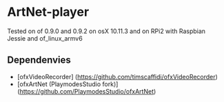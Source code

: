 # ArtNet-player

Tested on of 0.9.0 and 0.9.2 on osX 10.11.3 and on RPi2 with Raspbian Jessie and of_linux_armv6

## Dependenvies
* [ofxVideoRecorder] (https://github.com/timscaffidi/ofxVideoRecorder)
* [ofxArtNet (PlaymodesStudio fork)] (https://github.com/PlaymodesStudio/ofxArtNet)
